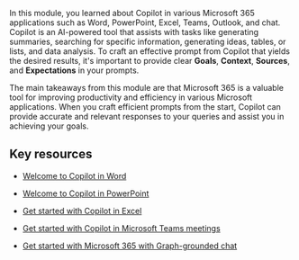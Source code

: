 In this module, you learned about Copilot in various Microsoft 365 applications such as Word, PowerPoint, Excel, Teams, Outlook, and chat. Copilot is an AI-powered tool that assists with tasks like generating summaries, searching for specific information, generating ideas, tables, or lists, and data analysis. To craft an effective prompt from Copilot that yields the desired results, it's important to provide clear **Goals**, **Context**, **Sources**, and **Expectations** in your prompts.

The main takeaways from this module are that Microsoft 365  is a valuable tool for improving productivity and efficiency in various Microsoft applications. When you craft efficient prompts from the start, Copilot can provide accurate and relevant responses to your queries and assist you in achieving your goals.

## Key resources

- [Welcome to Copilot in Word](https://support.microsoft.com/en-us/office/welcome-to-copilot-in-word-2135e85f-a467-463b-b2f0-c51a46d625d1)

- [Welcome to Copilot in PowerPoint](https://support.microsoft.com/office/welcome-to-copilot-in-powerpoint-57133c75-24c0-4519-8096-d0dadf25fb8d)

- [Get started with Copilot in Excel](https://support.microsoft.com/office/get-started-with-copilot-in-excel-d7110502-0334-4b4f-a175-a73abdfc118a)

- [Get started with Copilot in Microsoft Teams meetings](https://support.microsoft.com/office/get-started-with-copilot-in-microsoft-teams-meetings-0bf9dd3c-96f7-44e2-8bb8-790bedf066b1)

- [Get started with Microsoft 365  with Graph-grounded chat](https://support.microsoft.com/topic/get-started-with-microsoft-365-chat-5b00a52d-7296-48ee-b938-b95b7209f737)